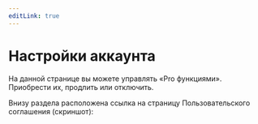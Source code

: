 ```yaml
---
editLink: true
---
```


# Настройки аккаунта

На данной странице вы можете управлять «Pro функциями». Приобрести их, продлить или отключить.

Внизу раздела расположена ссылка на страницу Пользовательского соглашения (скриншот):